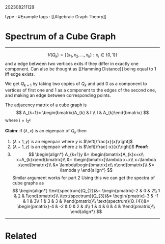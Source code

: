 202308211128

type : #Example
tags : [[Algebraic Graph Theory]]

#  Spectrum of a Cube Graph
---
$$V(Q_{k})=\{(x_{1},x_{2},\dots,x_{k}):x_{i}\in\{0,1\}\}$$
and a edge between two vertices exits if they differ in exactly one component. Can also be thought as [[Hamming Distance]] being equal to $1$ iff edge exists.

We get $Q_{k+1}$ by taking two copies of $Q_{k}$ and add $0$ as a component to vertices of first one and $1$ as a component to the edges of the second one, and making an edge between corresponding points.

The adjacency matrix of a cube graph is 
$$
A_{k+1}=
\begin{bmatrix}A_{k} & I \\ I & A_{k}\end{bmatrix}
$$
where $I=I_{2^{k}}$

**Claim**:  if $(\lambda, x)$ is an eigenpair of $Q_{k}$ then 
1. $(\lambda +1, y)$ is an eigenpair where $y$ is $\left[\frac{x}{x}\right]$
2. $(\lambda - 1, z)$ is an eigenpair where $z$ is $\left[\frac{-x}{x}\right]$
**Proof:**
1. $$
\begin{align*}
A_{k+1}y &= \begin{bmatrix}A_{k}x+x\\
x+A_{k}x\end{bmatrix}\\
&= \begin{bmatrix}\lambda x+x\\
x+\lambda x\end{bmatrix}\\
&= \lambda\begin{bmatrix}x\\
x\end{bmatrix}\\
&= \lambda y
\end{align*}
$$
Similar argument works for part 2
Using this we can get the spectra of cube graphs as
$$
\begin{align*}
\text{spectrum}(Q_{2})&= \begin{pmatrix}-2 & 0 & 2\\
1 & 2 & 1\end{pmatrix}\\
\text{spectrum}(Q_{3})&= \begin{pmatrix}-3 & -1 & 1 & 3\\
1 & 3 & 3 & 1\end{pmatrix}\\
\text{spectrum}(Q_{4})&= \begin{pmatrix}-4 & -2 & 0 & 2 & 4\\
1 & 4 & 6 & 4 & 1\end{pmatrix}\\
\end{align*}
$$


---
# Related



